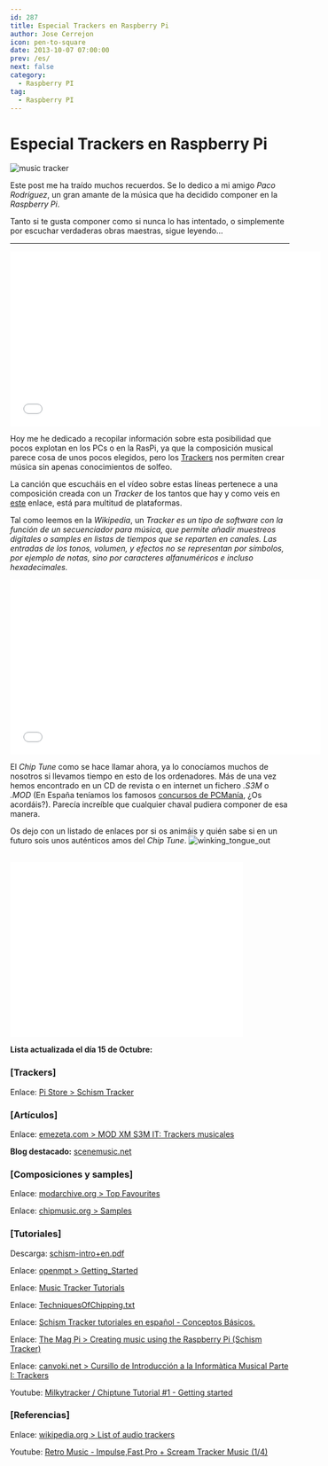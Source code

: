 ```yaml
---
id: 287
title: Especial Trackers en Raspberry Pi
author: Jose Cerrejon
icon: pen-to-square
date: 2013-10-07 07:00:00
prev: /es/
next: false
category:
  - Raspberry PI
tag:
  - Raspberry PI
---
```


# Especial Trackers en Raspberry Pi

![music tracker](/images/2013/10/trackers.jpg)

Este post me ha traído muchos recuerdos. Se lo dedico a mi amigo *Paco Rodríguez*, un gran amante de la música que ha decidido componer en la *Raspberry Pi*. 

Tanto si te gusta componer como si nunca lo has intentado, o simplemente por escuchar verdaderas obras maestras, sigue leyendo...

- - -
<iframe width="560" height="315" src="//www.youtube.com/embed/lSKk52EHLrg" frameborder="0" allowfullscreen></iframe>

Hoy me he dedicado a recopilar información sobre esta posibilidad que pocos explotan en los PCs o en la RasPi, ya que la composición musical parece cosa de unos pocos elegidos, pero los [Trackers](http://es.wikipedia.org/wiki/Tracker) nos permiten crear música sin apenas conocimientos de solfeo.

La canción que escucháis en el vídeo sobre estas líneas pertenece a una composición creada con un *Tracker* de los tantos que hay y como veis en [este](http://www.culturachip.org/doku.php?id=trackers) enlace, está para multitud de plataformas.

Tal como leemos en la *Wikipedia*, un *Tracker es un tipo de software con la función de un secuenciador para música, que permite añadir muestreos digitales o samples en listas de tiempos que se reparten en canales. Las entradas de los tonos, volumen, y efectos no se representan por símbolos, por ejemplo de notas, sino por caracteres alfanuméricos e incluso hexadecimales.*

<iframe width="560" height="315" src="//www.youtube.com/embed/W2xU9T85iV8" frameborder="0" allowfullscreen></iframe>

El *Chip Tune* como se hace llamar ahora, ya lo conocíamos muchos de nosotros si llevamos tiempo en esto de los ordenadores. Más de una vez hemos encontrado en un CD de revista o en internet un fichero *.S3M* o *.MOD* (En España teníamos los famosos [concursos de PCManía](http://www.aleixriera.com/index.php?option=com_content&view=article&id=119:pcmania-concurso-mod-tracker&catid=51:cat-revistas&Itemid=75&lang=es), ¿Os acordáis?). Parecía increíble que cualquier chaval pudiera componer de esa manera.

Os dejo con un listado de enlaces por si os animáis y quién sabe si en un futuro sois unos auténticos amos del *Chip Tune*.
![winking_tongue_out](/css/sm/winking_tongue_out.png)
<br /><br />

<iframe width="420" height="315" src="//www.youtube.com/embed/ghaf1Hmt97Y" frameborder="0" allowfullscreen></iframe>

**Lista actualizada el día 15 de Octubre:**

###  [Trackers]

Enlace: [Pi Store > Schism Tracker](http://store.raspberrypi.com/projects/schismtracker)

###  [Artículos]

Enlace: [emezeta.com > MOD XM S3M IT: Trackers musicales](http://www.emezeta.com/articulos/mod-xm-s3m-it-trackers-musicales)

**Blog destacado:** [scenemusic.net](https://www.scenemusic.net/demovibes/)

###  [Composiciones y samples]

Enlace: [modarchive.org > Top Favourites](http://modarchive.org/index.php?request=view_top_favourites)

Enlace: [chipmusic.org > Samples](http://chipmusic.org/forums/topic/136/tracker-food-samples)

###  [Tutoriales]

Descarga: [schism-intro+en.pdf](http://dexperix.net/articles/track-music/schism-intro+en.pdf)

Enlace: [openmpt > Getting_Started](http://wiki.openmpt.org/Tutorial:_Getting_Started)

Enlace: [Music Tracker Tutorials](http://dem0lecule.newgrounds.com/news/post/753500)

Enlace: [TechniquesOfChipping.txt](http://www.milkytracker.org/docs/Vhiiula-TechniquesOfChipping.txt)

Enlace: [Schism Tracker tutoriales en español - Conceptos Básicos.](http://www.youtube.com/watch?v=eSaZ8H0vdrc)

Enlace: [The Mag Pi > Creating music using the Raspberry Pi (Schism Tracker)](http://www.themagpi.com/series/schism-tracker/)

Enlace: [canvoki.net > Cursillo de Introducción a la Informàtica Musical
Parte I: Trackers](http://canvoki.net/Modders/Docs/trackdoc.html)

Youtube: [Milkytracker / Chiptune Tutorial #1 - Getting started](http://www.youtube.com/watch?v=N2s04YYO0Wg)

###  [Referencias]

Enlace: [wikipedia.org > List of audio trackers](http://en.wikipedia.org/wiki/List_of_audio_trackers)

Youtube: [Retro Music - Impulse,Fast,Pro + Scream Tracker Music (1/4)](http://www.youtube.com/watch?v=ywW1R4mxnnw&feature=c4-overview-vl&list=PL5051FEBEA3A35AD5)

